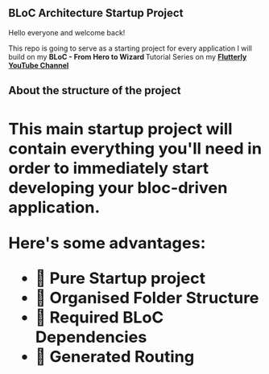 <b><h2> BLoC Architecture Startup Project </h2> </b>

Hello everyone and welcome back! 

This repo is going to serve as a starting project for every application I will build on my <b> BLoC - From Hero to Wizard </b> Tutorial Series on my <b> [Flutterly YouTube Channel](https://youtube.com/c/Flutterly)  </b>

<b><h2>  About the structure of the project <b><h2> 

This main startup project will contain everything you'll need in order to immediately start developing your bloc-driven application. 

<b> Here's some advantages: </b>

- <b> 🔹 Pure Startup project </b>
- <b> 🔹 Organised Folder Structure </b>
- <b> 🔹 Required BLoC Dependencies </b>
- <b> 🔹 Generated Routing </b>

